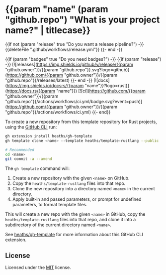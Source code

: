# {{param "name" (param "github.repo") "What is your project name?" | titlecase}}

{{if not (param "release" true "Do you want a release pipeline?") -}}
{{deleteFile ".github/workflows/release.yml"}}
{{- end -}}

{{if (param "badges" true "Do you need badges?") -}}
{{if (param "release") -}}
[![releases](https://img.shields.io/github/v/release/{{param "github.owner"}}/{{param "github.repo"}}.svg?logo=github)](https://github.com/{{param "github.owner"}}/{{param "github.repo"}}/releases/latest)
{{- end -}}
[![docs](https://img.shields.io/docsrs/{{param "name"}}?logo=rust)](https://docs.rs/{{param "name"}})
[![ci](https://github.com/{{param "github.owner"}}/{{param "github.repo"}}/actions/workflows/ci.yml/badge.svg?event=push)](https://github.com/{{param "github.owner"}}/{{param "github.repo"}}/actions/workflows/ci.yml)
{{- end}}

<!-- {{if 0}} -->
To create a new repository from this template repository for Rust projects,
using the [GitHub CLI](https://github.com/cli/cli) run:

```bash
gh extension install heaths/gh-template
gh template clone <name> --template heaths/template-rustlang --public

# Recommended
cd <name>
git commit -a --amend
```

The `gh template` command will:

1. Create a new repository with the given `<name>` on GitHub.
2. Copy the `heaths/template-rustlang` files into that repo.
3. Clone the new repository into a directory named `<name>` in the current directory.
4. Apply built-in and passed parameters, or prompt for undefined parameters, to format template files.

This will create a new repo with the given `<name>` in GitHub, copy the
`heaths/template-rustlang` files into that repo, and clone it into a
subdirectory of the current directory named `<name>`.

See [heaths/gh-template](https://github.com/heaths/gh-template) for more information
about this GitHub CLI extension.
<!-- {{end -}} TODO -->

## License

Licensed under the [MIT](LICENSE.txt) license.

